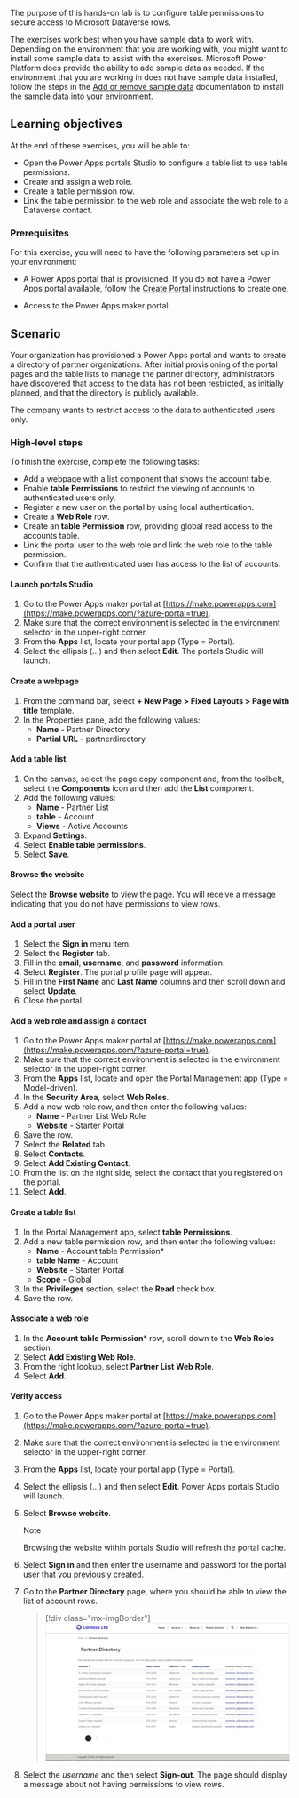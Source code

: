 The purpose of this hands-on lab is to configure table permissions to secure access to Microsoft Dataverse rows.

The exercises work best when you have sample data to work with. Depending on the environment that you are working with, you might want to install some sample data to assist with the exercises. Microsoft Power Platform does provide the ability to add sample data as needed. If the environment that you are working in does not have sample data installed, follow the steps in the [Add or remove sample data](/power-platform/admin/add-remove-sample-data/?azure-portal=true) documentation to install the sample data into your environment.

## Learning objectives

At the end of these exercises, you will be able to:

- Open the Power Apps portals Studio to configure a table list to use table permissions.
- Create and assign a web role.
- Create a table permission row.
- Link the table permission to the web role and associate the web role to a Dataverse contact.

### Prerequisites

For this exercise, you will need to have the following parameters set up in your environment:

- A Power Apps portal that is provisioned. If you do not have a Power Apps portal available, follow the [Create Portal](/powerapps/maker/portals/create-portal/?azure-portal=true) instructions to create one.

- Access to the Power Apps maker portal.

## Scenario

Your organization has provisioned a Power Apps portal and wants to create a directory of partner organizations. After initial provisioning of the portal pages and the table lists to manage the partner directory, administrators have discovered that access to the data has not been restricted, as initially planned, and that the directory is publicly available.

The company wants to restrict access to the data to authenticated users only.

### High-level steps

To finish the exercise, complete the following tasks:

- Add a webpage with a list component that shows the account table.
- Enable **table Permissions** to restrict the viewing of accounts to authenticated users only.
- Register a new user on the portal by using local authentication.
- Create a **Web Role** row.
- Create an **table Permission** row, providing global read access to the accounts table.
- Link the portal user to the web role and link the web role to the table permission.
- Confirm that the authenticated user has access to the list of accounts.

#### Launch portals Studio

1. Go to the Power Apps maker portal at [https://make.powerapps.com](https://make.powerapps.com/?azure-portal=true).
1. Make sure that the correct environment is selected in the environment selector in the upper-right corner.
1. From the **Apps** list, locate your portal app (Type = Portal).
1. Select the ellipsis (...) and then select **Edit**. The portals Studio will launch.

#### Create a webpage

1. From the command bar, select **+ New Page > Fixed Layouts > Page with title** template.
1. In the Properties pane, add the following values:
    - **Name** - Partner Directory
    - **Partial URL** - partnerdirectory

#### Add a table list

1. On the canvas, select the page copy component and, from the toolbelt, select the **Components** icon and then add the **List** component.
1. Add the following values:
    - **Name** - Partner List
    - **table** - Account
    - **Views** - Active Accounts
1. Expand **Settings**.
1. Select **Enable table permissions**.
1. Select **Save**.

#### Browse the website

Select the **Browse website** to view the page. You will receive a message indicating that you do not have permissions to view rows.

#### Add a portal user

1. Select the **Sign in** menu item.
1. Select the **Register** tab.
1. Fill in the **email**, **username**, and **password** information.
1. Select **Register**.
   The portal profile page will appear.
1. Fill in the **First Name** and **Last Name** columns and then scroll down and select **Update**.
1. Close the portal.

#### Add a web role and assign a contact

1. Go to the Power Apps maker portal at [https://make.powerapps.com](https://make.powerapps.com/?azure-portal=true).
1. Make sure that the correct environment is selected in the environment selector in the upper-right corner.
1. From the **Apps** list, locate and open the Portal Management app (Type = Model-driven).
1. In the **Security Area**, select **Web Roles**.
1. Add a new web role row, and then enter the following values:
    - **Name** - Partner List Web Role
    - **Website** - Starter Portal
1. Save the row.
1. Select the **Related** tab.
1. Select **Contacts**.
1. Select **Add Existing Contact**.
1. From the list on the right side, select the contact that you registered on the portal.
1. Select **Add**.

#### Create a table list

1. In the Portal Management app, select **table Permissions**.
1. Add a new table permission row, and then enter the following values:
    - **Name** - Account table Permission*
    - **table Name** - Account
    - **Website** - Starter Portal
    - **Scope** - Global
1. In the **Privileges** section, select the **Read** check box.
1. Save the row.

#### Associate a web role

1. In the **Account table Permission*** row, scroll down to the **Web Roles** section.
1. Select **Add Existing Web Role**.
1. From the right lookup, select **Partner List Web Role**.
1. Select **Add**.

#### Verify access

1. Go to the Power Apps maker portal at [https://make.powerapps.com](https://make.powerapps.com/?azure-portal=true).
1. Make sure that the correct environment is selected in the environment selector in the upper-right corner.
1. From the **Apps** list, locate your portal app (Type = Portal).
1. Select the ellipsis (...) and then select **Edit**. Power Apps portals Studio will launch.
1. Select **Browse website**.
    > [!NOTE]
    > Browsing the website within portals Studio will refresh the portal cache.
1. Select **Sign in** and then enter the username and password for the portal user that you previously created.
1. Go to the **Partner Directory** page, where you should be able to view the list of account rows.
    > [!div class="mx-imgBorder"]
    > [![Screenshot of the Partner List director page in a portal account.](../media/exercise-table-permissions.png)](../media/exercise-table-permissions.png#lightbox)

1. Select the *username* and then select **Sign-out**. The page should display a message about not having permissions to view rows.
